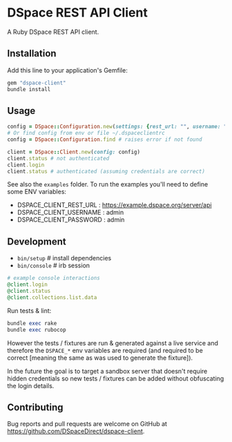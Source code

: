 # DSpace REST API Client

A Ruby DSpace REST API client.

## Installation

Add this line to your application's Gemfile:

```ruby
gem "dspace-client"
bundle install
```

## Usage

```ruby
config = DSpace::Configuration.new(settings: {rest_url: "", username: "", password: ""})
# Or find config from env or file ~/.dspaceclientrc
config = DSpace::Configuration.find # raises error if not found

client = DSpace::Client.new(config: config)
client.status # not authenticated
client.login
client.status # authenticated (assuming credentials are correct)
```

See also the `examples` folder. To run the examples you'll need to define some ENV variables:

- DSPACE_CLIENT_REST_URL : https://example.dspace.org/server/api
- DSPACE_CLIENT_USERNAME : admin
- DSPACE_CLIENT_PASSWORD : admin

## Development

- `bin/setup` # install dependencies
- `bin/console` # irb session

```ruby
# example console interactions
@client.login
@client.status
@client.collections.list.data
```

Run tests & lint:

```ruby
bundle exec rake
bundle exec rubocop
```

However the tests / fixtures are run & generated against a live service
and therefore the `DSPACE_*` env variables are required (and required to be
correct [meaning the same as was used to generate the fixture]).

In the future the goal is to target a sandbox server that doesn't
require hidden credentials so new tests / fixtures can be added without
obfuscating the login details.

## Contributing

Bug reports and pull requests are welcome on GitHub at https://github.com/DSpaceDirect/dspace-client.

